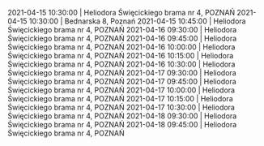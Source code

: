 2021-04-15 10:30:00 | Heliodora Święcickiego brama nr 4, POZNAŃ
2021-04-15 10:30:00 | Bednarska 8, Poznań
2021-04-15 10:45:00 | Heliodora Święcickiego brama nr 4, POZNAŃ
2021-04-16 09:30:00 | Heliodora Święcickiego brama nr 4, POZNAŃ
2021-04-16 09:45:00 | Heliodora Święcickiego brama nr 4, POZNAŃ
2021-04-16 10:00:00 | Heliodora Święcickiego brama nr 4, POZNAŃ
2021-04-16 10:15:00 | Heliodora Święcickiego brama nr 4, POZNAŃ
2021-04-16 10:30:00 | Heliodora Święcickiego brama nr 4, POZNAŃ
2021-04-17 09:30:00 | Heliodora Święcickiego brama nr 4, POZNAŃ
2021-04-17 09:45:00 | Heliodora Święcickiego brama nr 4, POZNAŃ
2021-04-17 10:00:00 | Heliodora Święcickiego brama nr 4, POZNAŃ
2021-04-17 10:15:00 | Heliodora Święcickiego brama nr 4, POZNAŃ
2021-04-17 10:30:00 | Heliodora Święcickiego brama nr 4, POZNAŃ
2021-04-18 09:30:00 | Heliodora Święcickiego brama nr 4, POZNAŃ
2021-04-18 09:45:00 | Heliodora Święcickiego brama nr 4, POZNAŃ
